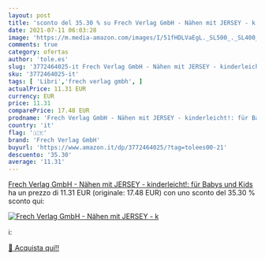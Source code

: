 ```yaml
---
layout: post
title: 'sconto del 35.30 % su Frech Verlag GmbH - Nähen mit JERSEY - k  '
date: 2021-07-11 06:03:28
image: 'https://m.media-amazon.com/images/I/51fHDLVaEgL._SL500_._SL400_.jpg'
comments: true
category: ofertas
author: 'tole.es'
slug: '3772464025-it Frech Verlag GmbH - Nähen mit JERSEY - kinderleicht!: für...'
sku: '3772464025-it'
tags: [ 'Libri','frech verlag gmbh', ]
actualPrice: 11.31 EUR
currency: EUR
price: 11.31
comparePrice: 17.48 EUR
prodname: 'Frech Verlag GmbH - Nähen mit JERSEY - kinderleicht!: für Babys und Kids'
country: 'it'
flag: '🇮🇹'
brand: 'Frech Verlag GmbH'
buyurl: 'https://www.amazon.it/dp/3772464025/?tag=tolees00-21'
descuento: '35.30'
average: '11.31'
---
```


[Frech Verlag GmbH - Nähen mit JERSEY - kinderleicht!: für Babys und Kids](https://www.amazon.it/dp/3772464025/?tag=tolees00-21) ha un prezzo di 11.31 EUR (originale: 17.48 EUR) con uno sconto del 35.30 % sconto qui:

[![Frech Verlag GmbH - Nähen mit JERSEY - k](https://m.media-amazon.com/images/I/51fHDLVaEgL._SL500_._SL400_.jpg)](https://www.amazon.it/dp/3772464025/?tag=tolees00-21)

ℹ️:


[🛒 Acquista qui!!](https://www.amazon.it/dp/3772464025/?tag=tolees00-21)
